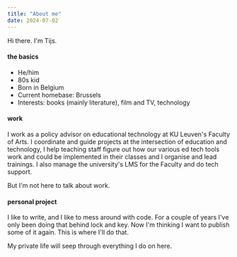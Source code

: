 ```yaml
---
title: "About me"
date: 2024-07-02
---
```


Hi there. I'm Tijs.

#### the basics
- He/him
- 80s kid
- Born in Belgium
- Current homebase: Brussels
- Interests: books (mainly literature), film and TV, technology

#### work
I work as a policy advisor on educational technology at KU Leuven's Faculty of Arts. I coordinate and guide projects at the intersection of education and technology, I help teaching staff figure out how our various ed tech tools work and could be implemented in their classes and I organise and lead trainings. I also manage the university's LMS for the Faculty and do tech support.

But I'm not here to talk about work. 

#### personal project
I like to write, and I like to mess around with code. For a couple of years I've only been doing that behind lock and key. Now I'm thinking I want to publish some of it again. This is where I'll do that.

My private life will seep through everything I do on here.
